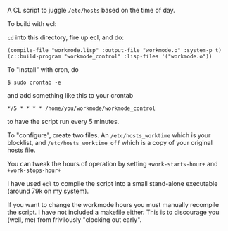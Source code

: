 
A CL script to juggle `/etc/hosts` based on the time of day.

To build with ecl:

`cd` into this directory, fire up ecl, and do:

    (compile-file "workmode.lisp" :output-file "workmode.o" :system-p t)
    (c::build-program "workmode_control" :lisp-files '("workmode.o"))

To "install" with cron, do 

    $ sudo crontab -e 
    
and add something like this to your crontab

    */5 * * * * /home/you/workmode/workmode_control 
    
to have the script run every 5 minutes. 

To "configure", create two files. An `/etc/hosts_worktime` which is
your blocklist, and `/etc/hosts_worktime_off` which is a copy of your
original hosts file. 

You can tweak the hours of operation by setting `+work-starts-hour+`
and `+work-stops-hour+`

I have used `ecl` to compile the script into a small stand-alone
executable (around 79k on my system).

If you want to change the workmode hours you must manually recompile
the script. I have not included a makefile either. This is to
discourage you (well, me) from frivilously "clocking out early".
